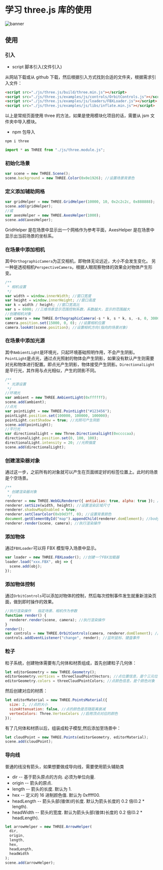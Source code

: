 # 学习 three.js 库的使用

![banner](/img/blog/three.png)

## 使用

### 引入

- script 脚本引入(文件引入)

从网站下载或从 github 下载，然后根据引入方式找到合适的文件夹，根据需求引入文件：

```html
<script src="./js/three.js/build/three.min.js"></script>
<script src="./js/three.js/examples/js/controls/OrbitControls.js"></script>
<script src="./js/three.js/examples/js/loaders/FBXLoader.js"></script>
<script src="./js/three.js/examples/js/libs/inflate.min.js"></script>
```

以上是常规页面使用 three 的方法，如果是使用模块化项目的话，需要从 jsm 文件夹中导入模块。

- npm 包导入

```sh
npm i three
```

```js
import * as THREE from "./js/three.module.js";
```

### 初始化场景

```js
var scene = new THREE.Scene();
scene.background = new THREE.Color(0x0e1926); //设置场景背景色
```

### 定义添加辅助网格

```js
var gridHelper = new THREE.GridHelper(10000, 10, 0x2c2c2c, 0x888888);
scene.add(gridHelper);
//或
var axesHelper = new THREE.AxesHelper(1000);
scene.add(axesHelper);
```

GridHelper 是在场景中显示出一个网格作为参考平面，AxesHelper 是在场景中显示出当前场景的坐标系。

### 在场景中添加相机

其中`OrthographicCamera`为正交相机，即物体无论远近，大小不会发生变化。
另一种是透视相机`PerspectiveCamera`，根据人眼观察物体的效果会对物体产生形变。

```js
/**
 * 相机设置
 */
var width = window.innerWidth; //窗口宽度
var height = window.innerHeight; //窗口高度
var k = width / height; //窗口宽高比
var s = 6000; //三维场景显示范围控制系数，系数越大，显示的范围越大
//创建相机对象
var camera = new THREE.OrthographicCamera(-s * k, s * k, s, -s, 0, 30000);
camera.position.set(15000, 0, 0); //设置相机位置
camera.lookAt(scene.position); //设置相机方向(指向的场景对象)
```

### 在场景中添加光源

其中`AmbientLight`是环境光，只起环境基础照明作用，不会产生阴影。`PointLight`是点光，通过点光照射的物体会产生阴影，如果没有默认产生则需要对光和物体进行配置。即点光产生阴影，物体接受产生阴影。`DirectionalLight`是平行光，其作用与点光相似，产生的阴影不同。

```js
/**
 * 光源设置
 */
//环境光
var ambient = new THREE.AmbientLight(0xffffff);
scene.add(ambient);
//点光
var pointLight = new THREE.PointLight("#123456");
pointLight.position.set(100000, 100000, 100000);
pointLight.castShadow = true; //光照可产生阴影
scene.add(pointLight);
//平行光
var directionalLight = new Three.DirectionalLight(0xccccaa);
directionalLight.position.set(0, 100, 100);
directionalLight.intensity = 20; //光照强度
scene.add(directionalLight);
```

### 创建渲染器对象

通过这一步，之前所有的对象就可以产生在页面绑定好的标签位置上。此时的场景是个空场景。

```js
/**
 * 创建渲染器对象
 */
renderer = new THREE.WebGLRenderer({ antialias: true, alpha: true }); //打开抗锯齿和背景可透明
renderer.setSize(width, height); //设置渲染区域尺寸
renderer.shadowMapEnabled = true;
renderer.setClearColor(0xb9d3ff, 0); //设置背景颜色
document.getElementById("map").appendChild(renderer.domElement); //body元素中插入canvas对象
renderer.render(scene, camera); //执行渲染操作
```

### 添加物体

通过`FBXLoader`可以将 FBX 模型导入场景中显示。

```js
var loader = new THREE.FBXLoader(); //创建一个FBX加载器
loader.load("xxx.FBX", obj => {
  scene.add(obj);
});
```

### 添加物体控制

通过`OrbitControls`可以添加对物体的控制，然后每次控制事件发生就重新渲染页面，做到即时操作的效果。

```js
//执行渲染操作   指定场景、相机作为参数
function render() {
  renderer.render(scene, camera); //执行渲染操作
}
render();
var controls = new THREE.OrbitControls(camera, renderer.domElement); //创建控件对象
controls.addEventListener("change", render); //监听鼠标、键盘事件
```

### 粒子

粒子系统，创建物体需要有几何体和材质组成，首先创建粒子几何体：

```js
let editorGeometry = new THREE.Geometry();
editorGeometry.vertices = threeCloudPointVectors; //点位置信息，是个三元位置对象
editorGeometry.colors = threeCloudPointColors; //点颜色信息，是个颜色对象
```

然后创建对应的材质：

```js
let editorMaterial = new THREE.PointsMaterial({
  size: 2, //点的大小
  sizeAttenuation: false, //点的颜色是否随距离衰减
  vertexColors: Three.VertexColors //启用顶点对应的颜色
});
```

有了几何体和材质以后，组装成粒子模型,然后添加至场景中：

```js
let cloudPoint = new THREE.Points(editorGeometry, editorMaterial);
scene.add(cloudPoint);
```

### 导向线

普通的线没有箭头，如果想要做成导向线，需要使用箭头辅助类

- dir -- 基于箭头原点的方向. 必须为单位向量.
- origin -- 箭头的原点.
- length -- 箭头的长度. 默认为 1.
- hex -- 定义的 16 进制颜色值. 默认为 0xffff00.
- headLength -- 箭头头部(锥体)的长度. 默认为箭头长度的 0.2 倍(0.2 \* length).
- headWidth -- 箭头的宽度. 默认为箭头头部(锥体)长度的 0.2 倍(0.2 \* headLength).

```js
let arrowHelper = new THREE.ArrowHelper(
  dir,
  origin,
  length,
  hex,
  headLength,
  headWidth
);
scene.add(arrowHelper);
```

